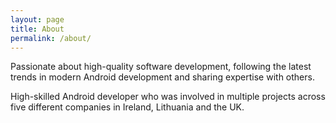 ```yaml
---
layout: page
title: About
permalink: /about/
---
```


Passionate about high-quality software development, following the latest trends in modern Android development and sharing expertise with others.

High-skilled Android developer who was involved in multiple projects across five different companies in Ireland, Lithuania and the UK.